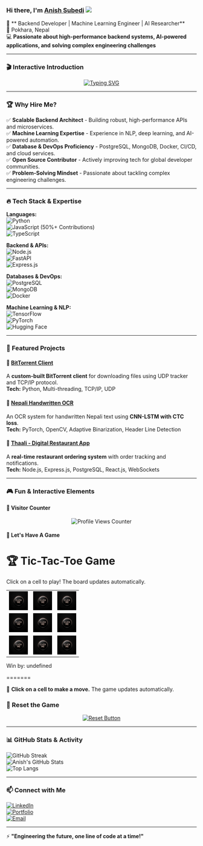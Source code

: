 ### Hi there, I'm [Anish Subedi](https://anishcodeth.github.io/) <img src="https://media.giphy.com/media/hvRJCLFzcasrR4ia7z/giphy.gif" width="28">

🚀 ** Backend Developer | Machine Learning Engineer | AI Researcher**  
📍 Pokhara, Nepal  
💻 **Passionate about high-performance backend systems, AI-powered applications, and solving complex engineering challenges**

---

### 🎬 Interactive Introduction

<p align="center">
  <a href="https://anishcodeth.github.io/animated-intro">
    <img src="https://readme-typing-svg.herokuapp.com?font=Fira+Code&weight=600&size=22&pause=1000&color=36BCF7&center=true&vCenter=true&width=600&lines=Building+Scalable+Systems;ML+Researcher+%7C+AI+Innovator;Backend+%7C+NLP+%7C+Distributed+Systems;Transforming+Ideas+Into+Impactful+Solutions" alt="Typing SVG" />
  </a>
</p>

---

### 🏆 Why Hire Me?

✅ **Scalable Backend Architect** - Building robust, high-performance APIs and microservices.  
✅ **Machine Learning Expertise** - Experience in NLP, deep learning, and AI-powered automation.  
✅ **Database & DevOps Proficiency** - PostgreSQL, MongoDB, Docker, CI/CD, and cloud services.  
✅ **Open Source Contributor** - Actively improving tech for global developer communities.  
✅ **Problem-Solving Mindset** - Passionate about tackling complex engineering challenges.

---

### 🔥 Tech Stack & Expertise

**Languages:**  
![Python](https://img.shields.io/badge/Python-3776AB?style=flat&logo=python&logoColor=white)  
![JavaScript](https://img.shields.io/badge/JavaScript-F7DF1E?style=flat&logo=javascript&logoColor=black) (50%+ Contributions)  
![TypeScript](https://img.shields.io/badge/TypeScript-007ACC?style=flat&logo=typescript&logoColor=white)

**Backend & APIs:**  
![Node.js](https://img.shields.io/badge/Node.js-339933?style=flat&logo=nodedotjs&logoColor=white)  
![FastAPI](https://img.shields.io/badge/FastAPI-009688?style=flat&logo=fastapi&logoColor=white)  
![Express.js](https://img.shields.io/badge/Express.js-000000?style=flat&logo=express&logoColor=white)

**Databases & DevOps:**  
![PostgreSQL](https://img.shields.io/badge/PostgreSQL-316192?style=flat&logo=postgresql&logoColor=white)  
![MongoDB](https://img.shields.io/badge/MongoDB-47A248?style=flat&logo=mongodb&logoColor=white)  
![Docker](https://img.shields.io/badge/Docker-2496ED?style=flat&logo=docker&logoColor=white)

**Machine Learning & NLP:**  
![TensorFlow](https://img.shields.io/badge/TensorFlow-FF6F00?style=flat&logo=tensorflow&logoColor=white)  
![PyTorch](https://img.shields.io/badge/PyTorch-EE4C2C?style=flat&logo=pytorch&logoColor=white)  
![Hugging Face](https://img.shields.io/badge/Hugging%20Face-FFCC00?style=flat&logo=huggingface&logoColor=black)

---

### 🚀 Featured Projects

#### 🔹 [BitTorrent Client](https://github.com/AnishCodeth/torrent-client)

A **custom-built BitTorrent client** for downloading files using UDP tracker and TCP/IP protocol.  
**Tech:** Python, Multi-threading, TCP/IP, UDP

#### 🔹 [Nepali Handwritten OCR](https://github.com/AnishCodeth/OCR_Neplai)

An OCR system for handwritten Nepali text using **CNN-LSTM with CTC loss**.  
**Tech:** PyTorch, OpenCV, Adaptive Binarization, Header Line Detection

#### 🔹 [Thaali - Digital Restaurant App](https://github.com/AnishCodeth/thaali_the-untold)

A **real-time restaurant ordering system** with order tracking and notifications.  
**Tech:** Node.js, Express.js, PostgreSQL, React.js, WebSockets

---

### 🎮 Fun & Interactive Elements

#### 🔢 Visitor Counter

<p align="center">
  <img src="https://komarev.com/ghpvc/?username=AnishCodeth&style=flat-square&color=blue" alt="Profile Views Counter" />
</p>

#### 🧩 Let's Have A Game

# 🏆 Tic-Tac-Toe Game

Click on a cell to play! The board updates automatically.

<table><tr><td>
    <a href=https://github.com/AnishCodeth/anishcodeth/issues/new?title=0>
    <img src=https://github.com/AnishCodeth/AnishCodeth/blob/main/click.webp height="50px" width="50px"></a>
    </td><td>
    <a href=https://github.com/AnishCodeth/anishcodeth/issues/new?title=1>
    <img src=https://github.com/AnishCodeth/AnishCodeth/blob/main/click.webp height="50px" width="50px"></a>
    </td><td>
    <a href=https://github.com/AnishCodeth/anishcodeth/issues/new?title=2>
    <img src=https://github.com/AnishCodeth/AnishCodeth/blob/main/click.webp height="50px" width="50px"></a>
    </td></tr><tr><td>
    <a href=https://github.com/AnishCodeth/anishcodeth/issues/new?title=3>
    <img src=https://github.com/AnishCodeth/AnishCodeth/blob/main/click.webp height="50px" width="50px"></a>
    </td><td>
    <a href=https://github.com/AnishCodeth/anishcodeth/issues/new?title=4>
    <img src=https://github.com/AnishCodeth/AnishCodeth/blob/main/click.webp height="50px" width="50px"></a>
    </td><td>
    <a href=https://github.com/AnishCodeth/anishcodeth/issues/new?title=5>
    <img src=https://github.com/AnishCodeth/AnishCodeth/blob/main/click.webp height="50px" width="50px"></a>
    </td></tr><tr><td>
    <a href=https://github.com/AnishCodeth/anishcodeth/issues/new?title=6>
    <img src=https://github.com/AnishCodeth/AnishCodeth/blob/main/click.webp height="50px" width="50px"></a>
    </td><td>
    <a href=https://github.com/AnishCodeth/anishcodeth/issues/new?title=7>
    <img src=https://github.com/AnishCodeth/AnishCodeth/blob/main/click.webp height="50px" width="50px"></a>
    </td><td>
    <a href=https://github.com/AnishCodeth/anishcodeth/issues/new?title=8>
    <img src=https://github.com/AnishCodeth/AnishCodeth/blob/main/click.webp height="50px" width="50px"></a>
    </td></tr></table><p>Win by: undefined</p>
=======

📝 **Click on a cell to make a move.** The game updates automatically.

### 🔄 Reset the Game

<p align="center">
  <a href="https://github.com/AnishCodeth/anishcodeth/issues/new?title=reset">
    <img src="https://img.shields.io/badge/Reset%20Game-FF0000?style=for-the-badge&logo=github&logoColor=white" alt="Reset Button" />
  </a>
</p>

---

### 📊 GitHub Stats & Activity

![GitHub Streak](https://github-readme-streak-stats.herokuapp.com/?user=AnishCodeth&theme=tokyonight&hide_border=true)  
![Anish's GitHub Stats](https://github-readme-stats.vercel.app/api?username=AnishCodeth&show_icons=true&theme=tokyonight&hide_border=true)  
![Top Langs](https://github-readme-stats.vercel.app/api/top-langs/?username=AnishCodeth&layout=compact&theme=tokyonight&hide_border=true)

---

### 📫 Connect with Me

[![LinkedIn](https://img.shields.io/badge/LinkedIn-0077B5?style=flat&logo=linkedin&logoColor=white)](https://linkedin.com/in/anishcodeth/)  
[![Portfolio](https://img.shields.io/badge/Portfolio-000000?style=flat&logo=vercel&logoColor=white)](https://anishcodeth.github.io/)  
[![Email](https://img.shields.io/badge/Email-D14836?style=flat&logo=gmail&logoColor=white)](mailto:anishsubedi11@gmail.com)

---

⚡ **"Engineering the future, one line of code at a time!"**
